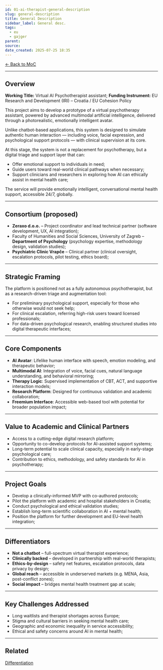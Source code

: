 ```yaml
---
id: 01-ai-therapist-general-description
slug: general-description
title: General Description
sidebar_label: General desc.
tags:
  - eu
  - gajger
parent: 
source: 
date_created: 2025-07-25 18:35
---
```

[← Back to MoC](./index.md)

---
## Overview

**Working Title:** Virtual AI Psychotherapist assistant;
**Funding Instrument:** EU Research and Development (IRI) – Croatia / EU Cohesion Policy

This project aims to develop a prototype of a virtual psychotherapy assistant, powered by advanced multimodal artificial intelligence, delivered through a photorealistic, emotionally intelligent avatar.

Unlike chatbot-based applications, this system is designed to simulate authentic human interaction — including voice, facial expression, and psychological support protocols — with clinical supervision at its core.

At this stage, the system is not a replacement for psychotherapy, but a digital triage and support layer that can:

- Offer emotional support to individuals in need;
- Guide users toward real-world clinical pathways when necessary;
- Support clinicians and researchers in exploring how AI can ethically assist in mental health care;

The service will provide emotionally intelligent, conversational mental health support, accessible 24/7, globally.

---
## Consortium (proposed)

- **Zeraxo d.o.o.** – Project coordinator and lead technical partner (software development, UX, AI integration);
- Faculty of Humanities and Social Sciences, University of Zagreb – **Department of Psychology** (psychology expertise, methodology design, validation studies);
- **Psychiatric Clinic Vrapče** – Clinical partner (clinical oversight, escalation protocols, pilot testing, ethics board);
---
## Strategic Framing

The platform is positioned not as a fully autonomous psychotherapist, but as a research-driven triage and augmentation tool:

- For preliminary psychological support, especially for those who otherwise would not seek help;
- For clinical escalation, referring high-risk users toward licensed professionals;
- For data-driven psychological research, enabling structured studies into digital therapeutic interfaces;
---
## Core Components

- **AI Avatar**: Lifelike human interface with speech, emotion modeling, and therapeutic behavior;
- **Multimodal AI**: Integration of voice, facial cues, natural language understanding, and behavioral mirroring;
- **Therapy Logic**: Supervised implementation of CBT, ACT, and supportive interaction models;
- **Research Platform**: Designed for continuous validation and academic collaboration;
- **Freemium Interface**: Accessible web-based tool with potential for broader population impact;
---
## Value to Academic and Clinical Partners

- Access to a cutting-edge digital research platform;
- Opportunity to co-develop protocols for AI-assisted support systems;
- Long-term potential to scale clinical capacity, especially in early-stage psychological care;
- Contribution to ethics, methodology, and safety standards for AI in psychotherapy;
---
## Project Goals

- Develop a clinically-informed MVP with co-authored protocols;
- Pilot the platform with academic and hospital stakeholders in Croatia;
- Conduct psychological and ethical validation studies;
- Establish long-term scientific collaboration in AI + mental health;
- Position the platform for further development and EU-level health integration;
---
## Differentiators

- **Not a chatbot** – full-spectrum virtual therapist experience;
- **Clinically backed** – developed in partnership with real-world therapists;
- **Ethics-by-design** – safety net features, escalation protocols, data privacy by design;
- **Global reach** – accessible in underserved markets (e.g. MENA, Asia, post-conflict zones);
- **Social impact** – bridges mental health treatment gap at scale;
---
## Key Challenges Addressed

- Long waitlists and therapist shortages across Europe;
- Stigma and cultural barriers in seeking mental health care;
- Geographic and economic inequality in service accessibility;
- Ethical and safety concerns around AI in mental health;

---
## Related
[Differentiation](02-ai-therapist-differentiation.md)